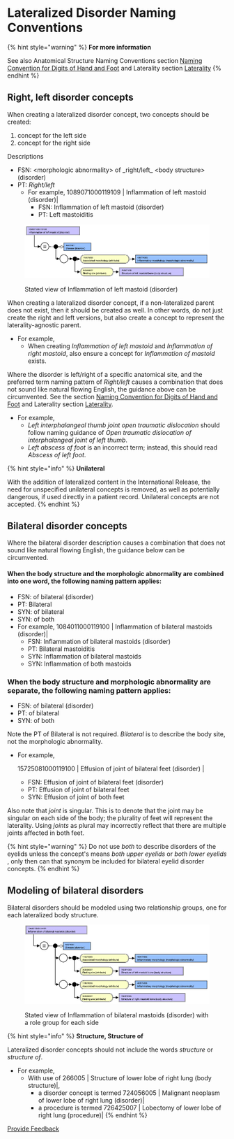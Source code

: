 # Lateralized Disorder Naming Conventions

{% hint style="warning" %}
**For more information**

See also Anatomical Structure Naming Conventions section [Naming Convention for Digits of Hand and Foot](../../body-structure/index/naming-convention-for-digits-of-hand-and-foot.md) and Laterality section [Laterality](../../body-structure/anatomical-concept-model/laterality.md)
{% endhint %}

## Right, left disorder concepts

When creating a lateralized disorder concept, two concepts should be created:

1. concept for the left side
2. concept for the right side

Descriptions

* FSN: \<morphologic abnormality> of \_right/left\_ \<body structure> (disorder)
* PT: _Right/left_
  * For example, 1089071000119109 | Inflammation of left mastoid (disorder)|
    * FSN: Inflammation of left mastoid (disorder)
    * PT: Left mastoiditis

<figure><img src="../../../../../.gitbook/assets/image (5) (1) (1) (1) (1).png" alt=""><figcaption><p>Stated view of Inflammation of left mastoid (disorder)</p></figcaption></figure>

When creating a lateralized disorder concept, if a non-lateralized parent does not exist, then it should be created as well. In other words, do not just create the right and left versions, but also create a concept to represent the laterality-agnostic parent.

* For example,
  * When creating _Inflammation of left mastoid_ and _Inflammation of right mastoid_, also ensure a concept for _Inflammation of mastoid_ exists.

Where the disorder is left/right of a specific anatomical site, and the preferred term naming pattern of _Right/left_ causes a combination that does not sound like natural flowing English, the guidance above can be circumvented. See the section [Naming Convention for Digits of Hand and Foot](../../body-structure/index/naming-convention-for-digits-of-hand-and-foot.md) and Laterality section [Laterality](../../body-structure/anatomical-concept-model/laterality.md).

* For example,
  * _Left interphalangeal thumb joint open traumatic dislocation_ should follow naming guidance of _Open traumatic dislocation of interphalangeal joint of left thumb_.
  * _Left abscess of foot_ is an incorrect term; instead, this should read _Abscess of left foot_. &#x20;

{% hint style="info" %}
**Unilateral**

With the addition of lateralized content in the International Release, the need for unspecified unilateral concepts is removed, as well as potentially dangerous, if used directly in a patient record. Unilateral concepts are not accepted.
{% endhint %}

## Bilateral disorder concepts

Where the bilateral disorder description causes a combination that does not sound like natural flowing English, the guidance below can be circumvented.

#### When the body structure and the morphologic abnormality are combined into one word, the following naming pattern applies:

* FSN: of bilateral (disorder)
* PT: Bilateral
* SYN: of bilateral
* SYN: of both
* For example, 1084011000119100 | Inflammation of bilateral mastoids (disorder)|
  * FSN: Inflammation of bilateral mastoids (disorder)
  * PT:  Bilateral mastoiditis
  * SYN:  Inflammation of bilateral mastoids
  * SYN:  Inflammation of both mastoids

### When the body structure and morphologic abnormality are separate, the following naming pattern applies:

* FSN: of bilateral (disorder)
* PT: of bilateral
* SYN: of both

Note the PT of Bilateral is not required. _Bilateral_ is to describe the body site, not the morphologic abnormality.

*   For example,&#x20;

    15725081000119100 | Effusion of joint of bilateral feet (disorder) |

    * FSN:  Effusion of joint of bilateral feet (disorder)
    * PT:  Effusion of joint of bilateral feet
    * SYN: Effusion of joint of both feet

Also note that _joint_ is singular. This is to denote that the joint may be singular on each side of the body; the plurality of feet will represent the laterality. Using _joints_ as plural may incorrectly reflect that there are multiple joints affected in both feet.

{% hint style="warning" %}
Do not use _both_ to describe disorders of the eyelids unless the concept's means _both upper eyelids_ or _both lower eyelids_ , only then can that synonym be included for bilateral eyelid disorder concepts.
{% endhint %}

## Modeling of bilateral disorders

Bilateral disorders should be modeled using two relationship groups, one for each lateralized body structure.

<figure><img src="../../../../../.gitbook/assets/image (7) (1) (1) (1) (1).png" alt=""><figcaption><p>Stated view of Inflammation of bilateral mastoids (disorder) with a role group for each side</p></figcaption></figure>

{% hint style="info" %}
**Structure, Structure of**

Lateralized disorder concepts should not include the words _structure_ or _structure of_.

* For example,&#x20;
  * With use of 266005 | Structure of lower lobe of right lung (body structure)|,
    * a disorder concept is termed 724056005 | Malignant neoplasm of lower lobe of right lung (disorder)|
    * a procedure is termed 726425007 | Lobectomy of lower lobe of right lung (procedure)|
{% endhint %}






<a href="https://docs.google.com/forms/d/e/1FAIpQLScTmbZIf0UEQwYDkY27EEWBkaiYkHSbR0_9DmFrMLXoQLyL7Q/viewform?usp=pp_url&entry.1767247133=SCT+Editorial+Guide&entry.670899847=Lateralized%20Disorder%20Naming%20Conventions" class="button primary">Provide Feedback</a>
